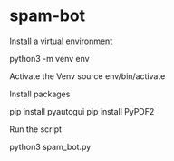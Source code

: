 # spam-bot

Install a virtual environment 

python3 -m venv env

Activate the Venv
source env/bin/activate

Install packages

pip install pyautogui
pip install PyPDF2

Run the script

python3 spam_bot.py
